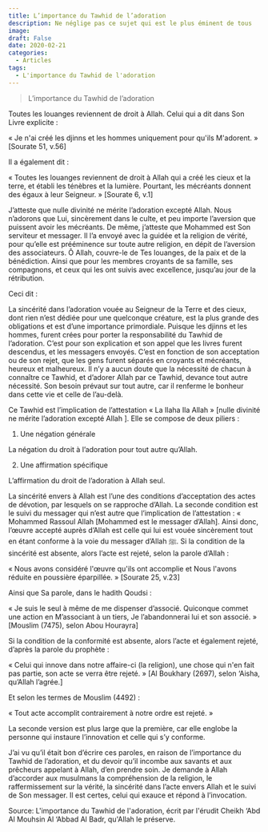 ```yaml
---
title: L’importance du Tawhid de l’adoration
description: Ne néglige pas ce sujet qui est le plus éminent de tous
image: 
draft: False
date: 2020-02-21
categories: 
  - Articles
tags: 
  - L'importance du Tawhid de l'adoration
---
```


> L’importance du Tawhid de l’adoration

Toutes les louanges reviennent de droit à Allah. Celui qui a dit dans Son Livre explicite :

« Je n'ai créé les djinns et les hommes uniquement pour qu'ils M'adorent. » [Sourate 51, v.56]

Il a également dit :

« Toutes les louanges reviennent de droit à Allah qui a créé les cieux et la terre, et établi les ténèbres et la lumière. Pourtant, les mécréants donnent des égaux à leur Seigneur. » [Sourate 6, v.1]

J’atteste que nulle divinité ne mérite l’adoration excepté Allah. Nous n’adorons que Lui, sincèrement dans le culte, et peu importe l’aversion que puissent avoir les mécréants. De même, j’atteste que Mohammed est Son serviteur et messager. Il l’a envoyé avec la guidée et la religion de vérité, pour qu’elle est prééminence sur toute autre religion, en dépit de l’aversion des associateurs. Ô Allah, couvre-le de Tes louanges, de la paix et de la bénédiction. Ainsi que pour les membres croyants de sa famille, ses compagnons, et ceux qui les ont suivis avec excellence, jusqu’au jour de la rétribution.

Ceci dit :

La sincérité dans l’adoration vouée au Seigneur de la Terre et des cieux, dont rien n’est dédiée pour une quelconque créature, est la plus grande des obligations et est d’une importance primordiale.  Puisque les djinns et les hommes, furent crées pour porter la responsabilité du Tawhid de l’adoration. C’est pour son explication et son appel que les livres furent descendus, et les messagers envoyés. C’est en fonction de son acceptation ou de son rejet, que les gens furent séparés en croyants et mécréants, heureux et malheureux. Il n’y a aucun doute que la nécessité de chacun à connaître ce Tawhid, et d’adorer Allah par ce Tawhid, devance tout autre nécessité. Son besoin prévaut sur tout autre, car il renferme le bonheur dans cette vie et celle de l’au-delà.

Ce Tawhid est l’implication de l’attestation « La Ilaha Ila Allah »  [nulle divinité ne mérite l’adoration excepté Allah ]. Elle se compose de deux piliers :

1. Une négation générale

La négation du droit à l’adoration pour tout autre qu’Allah.

2. Une affirmation spécifique

L’affirmation du droit de l’adoration à Allah seul.

La sincérité envers à Allah est l’une des conditions d’acceptation des actes de dévotion, par lesquels on se rapproche d’Allah. La seconde condition est le suivi du messager qui n’est autre que l’implication de l’attestation : « Mohammed Rassoul Allah [Mohammed est le messager d’Allah]. Ainsi donc, l’œuvre accepté auprès d’Allah est celle qui lui est vouée sincèrement tout en étant conforme à la voie du messager d’Allah ﷺ. Si la condition de la sincérité est absente, alors l’acte est rejeté, selon la parole d’Allah :

« Nous avons considéré l'œuvre qu'ils ont accomplie et Nous l'avons réduite en poussière éparpillée. » [Sourate 25, v.23]

Ainsi que Sa parole, dans le hadith Qoudsi :

« Je suis le seul à même de me dispenser d’associé. Quiconque commet une action en M’associant à un tiers, Je l’abandonnerai lui et son associé. » [Mouslim (7475), selon Abou Hourayra]

Si la condition de la conformité est absente, alors l’acte et également rejeté, d’après la parole du prophète :

« Celui qui innove dans notre affaire-ci (la religion), une chose qui n'en fait pas partie, son acte se verra être rejeté. » [Al Boukhary (2697), selon ‘Aisha, qu’Allah l’agrée.]

Et selon les termes de Mouslim (4492) :

« Tout acte accomplit contrairement à notre ordre est rejeté. »

La seconde version est plus large que la première, car elle englobe la personne qui instaure l’innovation et celle qui s’y conforme.

J’ai vu qu’il était bon d’écrire ces paroles, en raison de l’importance du Tawhid de l’adoration, et du devoir qu’il incombe aux savants et aux prêcheurs appelant à Allah, d’en prendre soin. Je demande à Allah d’accorder aux musulmans la compréhension de la religion, le raffermissement sur la vérité, la sincérité dans l’acte envers Allah et le suivi de Son messager. Il est certes, celui qui exauce et répond à l’invocation.

Source: L'importance du Tawhid de l'adoration, écrit par l'érudit Cheikh ‘Abd Al Mouhsin Al ‘Abbad Al Badr, qu'Allah le préserve.